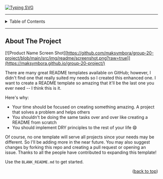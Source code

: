 [![Typing SVG](https://readme-typing-svg.demolab.com?font=Fira+Code&size=28&duration=3000&pause=1000&color=09F70BAE&center=true&multiline=true&width=800&height=80&lines=Team+Project+of+Group+20;-----+SIMPLY+CHOCOLATE+TEMPLATE+----)](https://git.io/typing-svg)

---

<!-- TABLE OF CONTENTS -->
<details>
  <summary>Table of Contents</summary>
  <ol>
    <li>
      <a href="#about-the-project">About The Project</a>
      <ul>
        <li><a href="#built-with">Built With</a></li>
      </ul>
    </li>
    <li><a href="#contributing">Participants</a></li>
    <li><a href="#acknowledgments">Acknowledgments</a></li>
  </ol>
</details>

---

<!-- ABOUT THE PROJECT -->

## About The Project

[![Product Name Screen Shot][https://github.com/maksymbora/group-20-project/blob/main/src/img/readme/screenshot.png?raw=true]](https://maksymbora.github.io/group-20-project/)

There are many great README templates available on GitHub; however, I didn't
find one that really suited my needs so I created this enhanced one. I want to
create a README template so amazing that it'll be the last one you ever need --
I think this is it.

Here's why:

- Your time should be focused on creating something amazing. A project that
  solves a problem and helps others
- You shouldn't be doing the same tasks over and over like creating a README
  from scratch
- You should implement DRY principles to the rest of your life :smile:

Of course, no one template will serve all projects since your needs may be
different. So I'll be adding more in the near future. You may also suggest
changes by forking this repo and creating a pull request or opening an issue.
Thanks to all the people have contributed to expanding this template!

Use the `BLANK_README.md` to get started.

<p align="right">(<a href="#readme-top">back to top</a>)</p>
